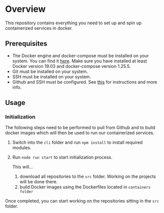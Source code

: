# Overview

This repository contains everything you need to set up and spin up containerized services in docker.

## Prerequisites

- The Docker engine and docker-compose must be installed on your system. You can find it [here](https://docs.docker.com/engine/install/). Make sure you have installed at least  Docker version 19.03 and docker-compose version 1.25.5.
- Git must be installed on your system.
- SSH must be installed on your system.
- Github and SSH must be configured. See [this](https://kamarada.github.io/en/2019/07/14/using-git-with-ssh-keys/#.Xs9qyhMzZTY) for instructions and more info.

## Usage

### Initialization

The following steps need to be performed to pull from Github and to build docker images which will then be used to run our containerized services.

1. Switch into the `cli` folder and run `npm install` to install required modules.  

2. Run `node run start` to start initialization process.

   This will...

   1. download all repositories to the `src` folder. Working on the projects will be done there.
   2. build Docker images using the Dockerfiles located in `containers folder`

Once completed, you can start working on the repositories sitting in the `src` folder.
